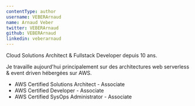 ```yaml
---
contentType: author
username: VEBERArnaud
name: Arnaud Veber
twitter: VEBERArnaud
github: VEBERArnaud
linkedin: veberarnaud
---
```

Cloud Solutions Architect & Fullstack Developer depuis 10 ans.

Je travaille aujourd'hui principalement sur des architectures web serverless & event driven hébergées sur AWS.

- AWS Certified Solutions Architect - Associate
- AWS Certified Developer - Associate
- AWS Certified SysOps Administrator - Associate
